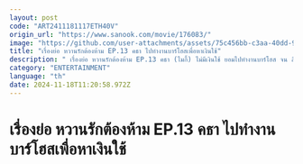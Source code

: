 ```yaml
---
layout: post
code: "ART2411181117ETH40V"
origin_url: "https://www.sanook.com/movie/176083/"
image: "https://github.com/user-attachments/assets/75c456bb-c3aa-40dd-94fd-09d4d0cac035"
title: "เรื่องย่อ หวานรักต้องห้าม EP.13 คธา ไปทำงานบาร์โฮสเพื่อหาเงินใช้"
description: " เรื่องย่อ หวานรักต้องห้าม EP.13 คธา (ไมกี้) ไม่มีเงินใช้ ยอมไปทำงานบาร์โฮส จน ลิน (แมท) สืบรู้ความจริง"
category: "ENTERTAINMENT"
language: "th"
date: 2024-11-18T11:20:58.972Z
---
```


# เรื่องย่อ หวานรักต้องห้าม EP.13 คธา ไปทำงานบาร์โฮสเพื่อหาเงินใช้